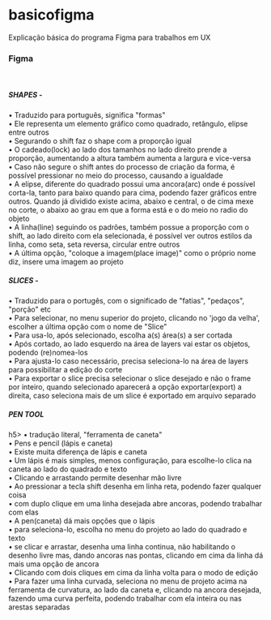 # basicofigma
Explicação básica do programa Figma para trabalhos em UX
<h3>Figma</h3>
<br>
<h5>SHAPES -</h5>
• Traduzido para português, significa "formas"
<br>
• Ele representa um elemento gráfico como quadrado, retângulo, elipse entre outros
<br>
• Segurando o shift faz o shape com a proporção igual
<br>
• O cadeado(lock) ao lado dos tamanhos no lado direito prende a proporção, aumentando a altura também aumenta a largura e vice-versa
<br>
• Caso não segure o shift antes do processo de criação da forma, é possível pressionar no meio do processo, causando a igualdade
<br>
• A elipse, diferente do quadrado possui uma ancora(arc) onde é possível corta-la, tanto para baixo quando para cima, podendo fazer gráficos entre outros. Quando já dividido existe acima, abaixo e central, o de cima mexe no corte, o abaixo ao grau em que a forma está e o do meio no radio do objeto
<br>
• A linha(line) seguindo os padrões, também possue a proporção com o shift, ao lado direito com ela selecionada, é possível ver outros estilos da linha, como seta, seta reversa, circular entre outros
<br>
• A última opção, "coloque a imagem(place image)" como o próprio nome diz, insere uma imagem ao projeto
<h5>SLICES -</h5>
• Traduzido para o portugês, com o significado de "fatias", "pedaços", "porção" etc
<br>
• Para selecionar, no menu superior do projeto, clicando no 'jogo da velha', escolher a última opção com o nome de "Slice" 
<br>
• Para usa-lo, após selecionado, escolha a(s) área(s) a ser cortada
<br>
• Após cortado, ao lado esquerdo na área de layers vai estar os objetos, podendo (re)nomea-los
<br>
• Para ajusta-lo caso necessário, precisa seleciona-lo na área de layers para possibilitar a edição do corte
<br>
• Para exportar o slice precisa selecionar o slice desejado e não o frame por inteiro, quando selecionado aparecerá a opção exportar(export) a direita, caso seleciona mais de um slice é exportado em arquivo separado
<br>
<h5>PEN TOOL</h5>h5>
• tradução literal, "ferramenta de caneta"
<br>
• Pens e pencil (lápis e caneta)
<br>
• Existe muita diferença de lápis e caneta
<br>
• Um lápis é mais simples, menos configuração, para escolhe-lo clica na caneta ao lado do quadrado e texto
<br>
• Clicando e arrastando permite desenhar mão livre
<br>
• Ao pressionar a tecla shift desenha em linha reta, podendo fazer qualquer coisa
<br>
• com duplo clique em uma linha desejada abre ancoras, podendo trabalhar com elas
<br>
• A pen(caneta) dá mais opções que o lápis
<br>
• para seleciona-lo, escolha no menu do projeto ao lado do quadrado e texto
<br>
• se clicar e arrastar, desenha uma linha continua, não habilitando o desenho livre mas, dando ancoras nas pontas, clicando em cima da linha dá mais uma opção de ancora
<br>
• Clicando com dois cliques em cima da linha volta para o modo de edição
<br>
• Para fazer uma linha curvada, seleciona no menu de projeto acima na ferramenta de curvatura, ao lado da caneta e, clicando na ancora desejada, fazendo uma curva perfeita, podendo trabalhar com ela inteira ou nas arestas separadas
<br>
